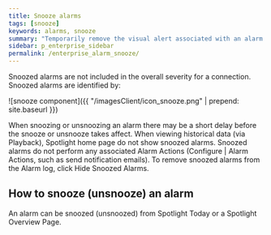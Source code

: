 ```yaml
---
title: Snooze alarms
tags: [snooze]
keywords: alarms, snooze
summary: "Temporarily remove the visual alert associated with an alarm."
sidebar: p_enterprise_sidebar
permalink: /enterprise_alarm_snooze/
---
```


Snoozed alarms are not included in the overall severity for a connection.
Snoozed alarms are identified by:

![snooze component]({{ "/imagesClient/icon_snooze.png" | prepend: site.baseurl }})

When snoozing or unsnoozing an alarm there may be a short delay before the snooze or unsnooze takes affect.
When viewing historical data (via Playback), Spotlight home page do not show snoozed alarms.
Snoozed alarms do not perform any associated Alarm Actions (Configure \| Alarm Actions, such as send notification emails).
To remove snoozed alarms from the Alarm log, click Hide Snoozed Alarms.



## How to snooze (unsnooze) an alarm

An alarm can be snoozed (unsnoozed) from Spotlight Today or a Spotlight Overview Page.
